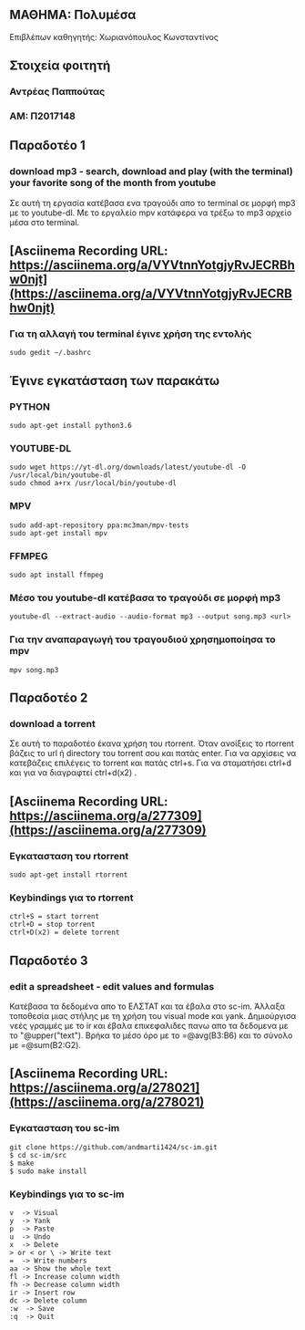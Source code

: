 ## ΜΑΘΗΜΑ: Πολυμέσα  
Επιβλέπων καθηγητής: Χωριανόπουλος Κωνσταντίνος 

## Στοιχεία φοιτητή  
### Αντρέας Παππούτας
### ΑΜ: Π2017148

## Παραδοτέο 1
### download mp3 - search, download and play (with the terminal) your favorite song of the month from youtube

Σε αυτή τη εργασία κατέβασα ενα τραγούδι απο το terminal σε μορφή mp3 με το youtube-dl. Με το εργαλείο mpv κατάφερα να 
τρέξω το mp3 αρχείο μέσα στο terminal.

## [Asciinema Recording URL: https://asciinema.org/a/VYVtnnYotgjyRvJECRBhw0njt](https://asciinema.org/a/VYVtnnYotgjyRvJECRBhw0njt)

### Για τη αλλαγή του terminal έγινε χρήση της εντολής

```
sudo gedit ~/.bashrc
```
## Έγινε εγκατάσταση των παρακάτω

### PYTHON

```
sudo apt-get install python3.6
```

### YOUTUBE-DL

```
sudo wget https://yt-dl.org/downloads/latest/youtube-dl -O /usr/local/bin/youtube-dl
sudo chmod a+rx /usr/local/bin/youtube-dl
```


### MPV

```
sudo add-apt-repository ppa:mc3man/mpv-tests
sudo apt-get install mpv
```

### FFMPEG

```
sudo apt install ffmpeg
```

### Μέσο του youtube-dl κατέβασα το τραγούδι σε μορφή mp3

```
youtube-dl --extract-audio --audio-format mp3 --output song.mp3 <url>
```

### Για την αναπαραγωγή του τραγουδιού χρησημοποίησα το mpv

```
mpv song.mp3
```





## Παραδοτέο 2
### download a torrent

Σε αυτή το παραδοτέο έκανα χρήση του rtorrent. Όταν ανοίξεις το rtorrent βάζεις το url ή directory του torrent σου και πατάς enter. Για να αρχίσεις να κατεβάζεις επιλέγεις το torrent και πατάς ctrl+s. Για να σταματήσει ctrl+d και για να διαγραφτεί ctrl+d(x2) .

## [Asciinema Recording URL: https://asciinema.org/a/277309](https://asciinema.org/a/277309)

### Εγκατασταση του rtorrent

```
sudo apt-get install rtorrent
```


### Keybindings για το rtorrent
```
ctrl+S = start torrent
ctrl+D = stop torrent
ctrl+D(x2) = delete torrent
```


## Παραδοτέο 3
### edit a spreadsheet - edit values and formulas

Κατέβασα τα δεδομένα απο το ΕΛΣΤΑΤ και τα έβαλα στο sc-im. Άλλαξα τοποθεσία μιας στήλης με τη χρήση του visual mode και yank. Δημιούργισα νεές γραμμές με το ir και έβαλα επικεφαλιδες πανω απο τα δεδομενα με το \"@upper("text"). Βρήκα το μέσο όρο με το =@avg(B3:B6) και το σύνολο με =@sum(B2:G2).

## [Asciinema Recording URL: https://asciinema.org/a/278021](https://asciinema.org/a/278021)

### Εγκατασταση του sc-im

```
git clone https://github.com/andmarti1424/sc-im.git
$ cd sc-im/src
$ make
$ sudo make install
```


### Keybindings για το sc-im
```
v  -> Visual
y  -> Yank
p  -> Paste
u  -> Undo
x  -> Delete
> or < or \ -> Write text
=  -> Write numbers
aa -> Show the whole text
fl -> Increase column width
fh -> Decrease column width
ir -> Insert row
dc -> Delete column
:w  -> Save
:q  -> Quit

```
